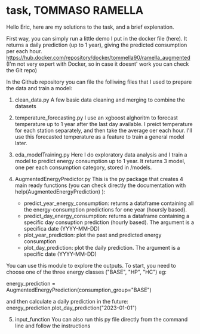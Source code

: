 # task, TOMMASO RAMELLA

Hello Eric, here are my solutions to the task, and a brief explenation.

First way, you can simply run a little demo I put in the docker file (here). It returns a daily prediction (up to 1 year), giving the predicted consumption per each hour. 
https://hub.docker.com/repository/docker/tommella90/ramella_augmented
(I'm not very expert with Docker, so in case it doesnt' work you can check the Git repo)

In the Github repository you can file the folliwing files that I used to prepare the data and train a model: 
1) clean_data.py
A few basic data cleaning and merging to combine the datasets

2) temperature_forecasting.py
I use an xgboost alghoritm to forecast temperature up to 1 year after the last day available. I preict temperature for each station separately, and then take the average oer each hour. I'll use this forecasted temperature as 
a feature to train a general model later. 

3) eda_modelTraining.py
Here I do exploratory data analysis and I train a model to predict energy consumption up to 1 year. 
It returns 3 model, one per each consumption category, stored in /models. 

4) AugmentedEnergyPredictor.py
This is the py package that creates 4 main ready functions (you can check directly the documentation with 
help(AugmentedEnergyPrediction)
):
	- predict_year_energy_consumption: returns a dataframe containing all the energy-consumption predictions for one year (hoursly based). 
	- predict_day_energy_consumption: returns a dataframe containing a specific day consuption prediction (hourly based). The argument is a specifica date (YYYY-MM-DD)
	- plot_year_prediction: plot the past and predicted energy consumption
	- plot_day_prediction: plot the daily prediction. The argument is a specific date (YYYY-MM-DD)

You can use this module to explore the outputs. To start, you need to choose one of the three energy classes ("BASE", "HP", "HC")
eg:

energy_prediction = AugmentedEnergyPrediction(consumption_group="BASE")

and then calculate a daily prediction in the future: 
energy_prediction.plot_day_prediction("2023-01-01")


5) input_function
You can also run this py file directly from the command line and follow the instructions

